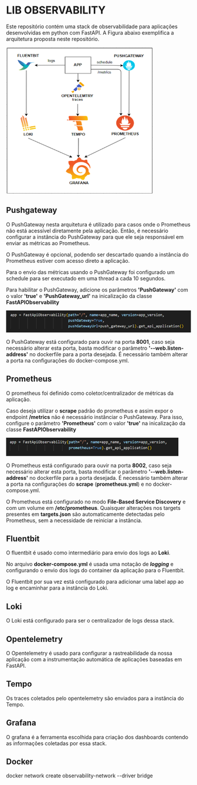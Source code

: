 # LIB OBSERVABILITY

Este repositório contém uma stack de observabilidade para aplicações desenvolvidas em python com FastAPI. A Figura abaixo exemplifica a arquitetura proposta neste repositório.

<img src="docs/images/arquitetura.png" alt="Arquitetura" style="width:400px;height:400px;">

## Pushgateway

O PushGateway nesta arquitetura é utilizado para casos onde o Prometheus não está acessível diretamente pela aplicação. Então, é necessário configurar a instância do PushGateway para que ele seja responsável em enviar as métricas ao Prometheus.

O PushGateway é opcional, podendo ser descartado quando a instância do Prometheus estiver com acesso direto a aplicação. 

Para o envio das métricas usando o PushGateway foi configurado um schedule para ser executado em uma thread a cada 10 segundos.

Para habilitar o PushGateway, adicione os parâmetros **'PushGateway'** com o valor **'true'** e **'PushGateway_url'** na inicalização da classe **FastAPIObservability**

<img src="docs/images/pushgateway.png" alt="PushGateway" style="width:600px;height:60px;">

O PushGateway está configurado para ouvir na porta **8001**, caso seja necessário alterar esta porta, basta modificar o parâmetro **'--web.listen-address'** no dockerfile para a porta desejada. É necessário também alterar a porta na configurações do docker-compose.yml.

## Prometheus

O prometheus foi definido como coletor/centralizador de métricas da aplicação. 

Caso deseja utilizar o **scrape** padrão do prometheus e assim expor o endpoint **/metrics** não é necessário instânciar o PushGateway. Para isso, configure o parâmetro **'Prometheus'** com o valor **'true'** na inicalização da classe **FastAPIObservability**

<img src="docs/images/prometheus.png" alt="Prometheus" style="width:470px;height:50px;">

O Prometheus está configurado para ouvir na porta **8002**, caso seja necessário alterar esta porta, basta modificar o parâmetro **'--web.listen-address'** no dockerfile para a porta desejada. É necessário também alterar a porta na configurações do **scrape** (**prometheus.yml**) e no docker-compose.yml.

O Prometheus está configurado no modo **File-Based Service Discovery** e com um volume em **/etc/prometheus**. Quaisquer alterações nos targets presentes em **targets.json** são automaticamente detectadas pelo Prometheus, sem a necessidade de reiniciar a instância.

## Fluentbit

O fluentbit é usado como intermediário para envio dos logs ao **Loki**.

No arquivo **docker-compose.yml** é usada uma notação de __*logging*__ e configurando o envio dos logs do container da aplicação para o Fluentbit.

O Fluentbit por sua vez está configurado para adicionar uma label app ao log e encaminhar para a instância do Loki.

## Loki

O Loki está configurado para ser o centralizador de logs dessa stack. 

## Opentelemetry

O Opentelemetry é usado para configurar a rastreabilidade da nossa aplicação com a instrumentação automática de aplicações baseadas em FastAPI.

## Tempo

Os traces coletados pelo opentelemetry são enviados para a instância do Tempo.

## Grafana

O grafana é a ferramenta escolhida para criação dos dashboards contendo as informações coletadas por essa stack.

## Docker 

docker network create observability-network --driver bridge